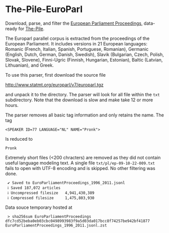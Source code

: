 # The-Pile-EuroParl

Download, parse, and filter the [European Parliament Proceedings](http://www.statmt.org/europarl/), data-ready for [The-Pile](https://github.com/EleutherAI/The-Pile).

The Europarl parallel corpus is extracted from the proceedings of the European Parliament. It includes versions in 21 European languages: Romanic (French, Italian, Spanish, Portuguese, Romanian), Germanic (English, Dutch, German, Danish, Swedish), Slavik (Bulgarian, Czech, Polish, Slovak, Slovene), Finni-Ugric (Finnish, Hungarian, Estonian), Baltic (Latvian, Lithuanian), and Greek.

To use this parser, first download the source file

http://www.statmt.org/europarl/v7/europarl.tgz

and unpack it to the directory. The parser will look for all file within the `txt` subdirectory. Note that the download is slow and make take 12 or more hours.

The parser removes all basic tag information and only retains the name. The tag

    <SPEAKER ID=77 LANGUAGE="NL" NAME="Pronk">

Is reduced to

    Pronk

Extremely short files (<200 chracters) are removed as they did not contain useful language modeling text. A single file `txt/pl/ep-09-10-22-009.txt` fails to open with UTF-8 encoding and is skipped. No other filtering was done. 

     ✔ Saved to EuroParliamentProceedings_1996_2011.jsonl
     ℹ Saved 187,072 articles
     ℹ Uncompressed filesize   4,941,430,389
     ℹ Compressed filesize     1,475,803,930

Data souce temporary hosted at 

     > sha256sum EuroParliamentProceedings
    dfc7cd52beba0eb03cbc0498993983f9a5d03da017bcc8f74257be942bf41877  EuroParliamentProceedings_1996_2011.jsonl.zst